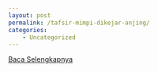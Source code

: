 ```yaml
---
layout: post
permalink: /tafsir-mimpi-dikejar-anjing/
categories:
    - Uncategorized
---
```


[Baca Selengkapnya](/01)